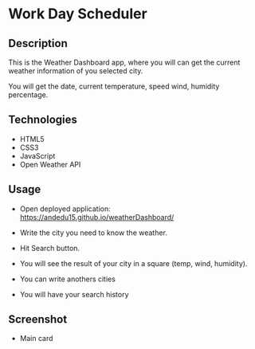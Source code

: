 # Work Day Scheduler

## Description

This is the Weather Dashboard app, where you will can get the current weather information of you selected city.

You will get the date, current temperature, speed wind, humidity percentage.


## Technologies

- HTML5
- CSS3
- JavaScript
- Open Weather API


## Usage

- Open deployed application: https://andedu15.github.io/weatherDashboard/

- Write the city you need to know the weather.

- Hit Search button.

- You will see the result of your city in a square (temp, wind, humidity).

- You can write anothers cities

- You will have your search history


## Screenshot

- Main card



